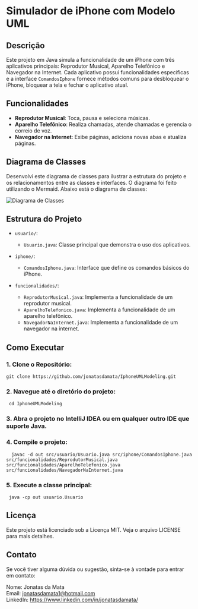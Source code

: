 # Simulador de iPhone com Modelo UML


## Descrição

Este projeto em Java simula a funcionalidade de um iPhone com três aplicativos principais: Reprodutor Musical, Aparelho Telefônico e Navegador na Internet. Cada aplicativo possui funcionalidades específicas e a interface `ComandosIphone` fornece métodos comuns para desbloquear o iPhone, bloquear a tela e fechar o aplicativo atual.

## Funcionalidades

- **Reprodutor Musical**: Toca, pausa e seleciona músicas.
- **Aparelho Telefônico**: Realiza chamadas, atende chamadas e gerencia o correio de voz.
- **Navegador na Internet**: Exibe páginas, adiciona novas abas e atualiza páginas.
  
## Diagrama de Classes

Desenvolvi este diagrama de classes para ilustrar a estrutura do projeto e os relacionamentos entre as classes e interfaces. O diagrama foi feito utilizando o Mermaid. Abaixo está o diagrama de classes:

![Diagrama de Classes](https://mermaid.ink/img/pako:eNp1Us1uwjAMfpUqJybYC1QIqWIXDkPTmHbqxSSmtZbGnZugDca7L5Sytfzk1Nhfvx_He6XZoEqVttA0TwSFQJW7JJ62ksy5Ame4WdQlO0z2p97xTKfkPMoGNM5m_-WxwWZt-TOAnP4ZPfSabQdB3tDCoLFBXYJktSUNnrac-QD2jDjkru_pFWthEzzLc2gi3vZtjT1rkAF3DaG5KDVoURM76ChGKy_kiqRqb7dlsxoEbcnRO27YkeaBrqUiinQ8LlQo3FcEj87g0AVFEgKZswgSv_PuTuAlbLEAw7KExXHmDv1AGr9oTfICBbm_JEHsQN7QKe-St5Cth8OH47BpB2eKSxcXSzD9eXy8foT70OvB3cfeiJo7NVFxnBWQiZvaBs-VL7HCXKXx04B85Cp3h4iD6Gj17bRKvQScKOFQlCrdgG3iLdQmvkO35l318As3A_iK?type=png)


## Estrutura do Projeto

- `usuario/`:
  - `Usuario.java`: Classe principal que demonstra o uso dos aplicativos.
  
- `iphone/`:
  - `ComandosIphone.java`: Interface que define os comandos básicos do iPhone.

- `funcionalidades/`:
  - `ReprodutorMusical.java`: Implementa a funcionalidade de um reprodutor musical.
  - `AparelhoTelefonico.java`: Implementa a funcionalidade de um aparelho telefônico.
  - `NavegadorNaInternet.java`: Implementa a funcionalidade de um navegador na internet.

## Como Executar

### 1. Clone o Repositório:

```
git clone https://github.com/jonatasdamata/IphoneUMLModeling.git
```

### 2. Navegue até o diretório do projeto:
```
 cd IphoneUMLModeling
```

### 3. Abra o projeto no IntelliJ IDEA ou em qualquer outro IDE que suporte Java.

### 4. Compile o projeto:
```
  javac -d out src/usuario/Usuario.java src/iphone/ComandosIphone.java src/funcionalidades/ReprodutorMusical.java src/funcionalidades/AparelhoTelefonico.java src/funcionalidades/NavegadorNaInternet.java
```

### 5. Execute a classe principal:
```
 java -cp out usuario.Usuario
```

## Licença
Este projeto está licenciado sob a Licença MIT. Veja o arquivo LICENSE para mais detalhes.

## Contato
Se você tiver alguma dúvida ou sugestão, sinta-se à vontade para entrar em contato:

Nome: Jonatas da Mata <br>
Email: jonatasdamata1@hotmail.com <br>
LinkedIn: https://www.linkedin.com/in/jonatasdamata/ <br>

